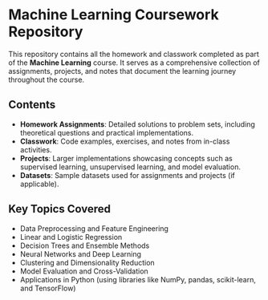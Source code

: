 # Machine Learning Coursework Repository

This repository contains all the homework and classwork completed as part of the **Machine Learning** course. It serves as a comprehensive collection of assignments, projects, and notes that document the learning journey throughout the course.

## Contents
- **Homework Assignments**: Detailed solutions to problem sets, including theoretical questions and practical implementations.
- **Classwork**: Code examples, exercises, and notes from in-class activities.
- **Projects**: Larger implementations showcasing concepts such as supervised learning, unsupervised learning, and model evaluation.
- **Datasets**: Sample datasets used for assignments and projects (if applicable).

## Key Topics Covered
- Data Preprocessing and Feature Engineering
- Linear and Logistic Regression
- Decision Trees and Ensemble Methods
- Neural Networks and Deep Learning
- Clustering and Dimensionality Reduction
- Model Evaluation and Cross-Validation
- Applications in Python (using libraries like NumPy, pandas, scikit-learn, and TensorFlow)
